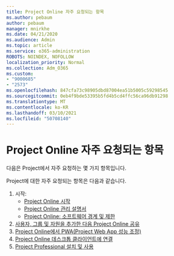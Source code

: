 ```yaml
---
title: Project Online 자주 요청되는 항목
ms.author: pebaum
author: pebaum
manager: mnirkhe
ms.date: 04/21/2020
ms.audience: Admin
ms.topic: article
ms.service: o365-administration
ROBOTS: NOINDEX, NOFOLLOW
localization_priority: Normal
ms.collection: Adm_O365
ms.custom:
- "9000685"
- "2573"
ms.openlocfilehash: 847cfa73c98905dbd87004ea51b5005c59298545
ms.sourcegitcommit: 0eb4f9bde53395b5fd4b5cd4ffc56ca96db91298
ms.translationtype: MT
ms.contentlocale: ko-KR
ms.lasthandoff: 03/10/2021
ms.locfileid: "50708140"
---
```

# <a name="project-online-frequently-requested-topics"></a>Project Online 자주 요청되는 항목

다음은 Project에서 자주 요청하는 몇 가지 항목입니다.

Project에 대한 자주 요청되는 항목은 다음과 같습니다.
1.  시작: 
    -   [Project Online 시작](https://docs.microsoft.com/projectonline/get-started-with-project-online) 
    -   [Project Online 관리 설명서](https://docs.microsoft.com/projectonline/project-online) 
    -   [Project Online: 소프트웨어 경계 및 제한](https://docs.microsoft.com/ProjectOnline/project-online-software-boundaries-and-limits) 
2.  [사용자, 그룹 및 자원을 추가한 다음 Project Online 공유](https://docs.microsoft.com/projectonline/step-2-add-people-to-project-online) 
3.  [Project Online에서 PWA(Project Web App 성능 조정)](https://docs.microsoft.com/projectonline/tune-project-online-performance)
4.  [Project Online 데스크톱 클라이언트에 연결](https://docs.microsoft.com/projectonline/connect-to-project-online-with-the-project-online-desktop-client) 
5.  [Project Professional 설치 및 사용](https://support.office.com/article/install-project-7059249b-d9fe-4d61-ab96-5c5bf435f281) 

